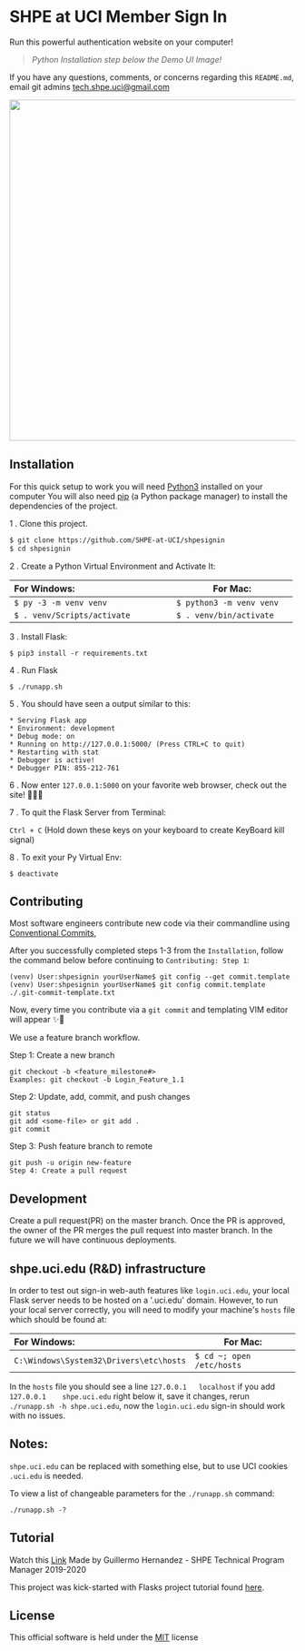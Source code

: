 # SHPE at UCI Member Sign In

Run this powerful authentication website on your computer!  
> *Python Installation step below the Demo UI Image!*

If you have any questions, comments, or concerns regarding this `README.md`, email git admins
 [tech.shpe.uci@gmail.com](mailto:tech.shpe.uci@gmail.com?Subject=Github%20README%20Help&Body=Greetings%20Tech%20PM,)



<img src="https://github.com/SHPE-at-UCI/shpesignin/blob/master/images/demo.png" width="600" height="600" />

## Installation

For this quick setup to work you will need [Python3](https://www.python.org/downloads/) installed on your computer
You will also need [pip](https://pip.pypa.io/en/stable/) (a Python package manager) to install the dependencies of the project.

1 . Clone this project.

```bash
$ git clone https://github.com/SHPE-at-UCI/shpesignin
$ cd shpesignin
```

2 . Create a Python Virtual Environment and Activate It:

|For Windows:                            | For Mac:                      |
|:---------------------------------------|-------------------------------|
|```$ py -3 -m venv venv             ``` | ```$ python3 -m venv venv  ```|
|```$ . venv/Scripts/activate        ``` | ```$ . venv/bin/activate  ``` |

3 . Install Flask:

```$ pip3 install -r requirements.txt``` 

4 . Run Flask 
```
$ ./runapp.sh
```

5 . You should have seen a output similar to this:

```
* Serving Flask app
* Environment: development
* Debug mode: on
* Running on http://127.0.0.1:5000/ (Press CTRL+C to quit)
* Restarting with stat
* Debugger is active!
* Debugger PIN: 855-212-761
```
6 . Now enter ```127.0.0.1:5000``` on your favorite web browser, check out the site! 🤩🤓🌐

7 . To quit the Flask Server from Terminal:

```Ctrl + C```  (Hold down these keys on your keyboard to create KeyBoard kill signal) 

8 . To exit your Py Virtual Env:

```$ deactivate ```

## Contributing

Most software engineers contribute new code via their commandline using [Conventional Commits](https://www.conventionalcommits.org/en/v1.0.0/), 

After you successfully completed steps 1-3 from the `Installation`, follow the command below before continuing to `Contributing: Step 1`:

```
(venv) User:shpesignin yourUserName$ git config --get commit.template
(venv) User:shpesignin yourUserName$ git config commit.template ./.git-commit-template.txt
```
Now, every time you contribute via a `git commit` and templating VIM editor will appear ✨🍰

We use a feature branch workflow.

Step 1: Create a new branch

```
git checkout -b <feature_milestone#>
Examples: git checkout -b Login_Feature_1.1
```

Step 2: Update, add, commit, and push changes

```
git status
git add <some-file> or git add .
git commit
```

Step 3: Push feature branch to remote

```
git push -u origin new-feature
Step 4: Create a pull request
```

## Development

Create a pull request(PR) on the master branch.
Once the PR is approved, the owner of the PR merges the pull request into master branch.
In the future we will have continuous deployments.

## shpe.uci.edu (R&D) infrastructure

In order to test out sign-in web-auth features like `login.uci.edu`, your local Flask server needs to be hosted on a
'.uci.edu' domain. However, to run your local server correctly, you will need to modify your machine's `hosts` file
which should be found at: 

|For Windows:                                | For Mac:                      |
|:-------------------------------------------|-------------------------------|
|```C:\Windows\System32\Drivers\etc\hosts``` | ```$ cd ~; open /etc/hosts ```|

    
In the `hosts` file you should see a line `127.0.0.1   localhost` if you add `127.0.0.1    shpe.uci.edu` right below it,
save it changes, rerun `./runapp.sh -h shpe.uci.edu`, now the `login.uci.edu` sign-in should work with no issues. 

## Notes: 
`shpe.uci.edu` can be replaced with something else, but to use UCI cookies `.uci.edu` is needed.

To view a list of changeable parameters for the `./runapp.sh` command:
```
./runapp.sh -?
```

## Tutorial
Watch this [Link](https://www.youtube.com/watch?v=T0Ml5WnQbJY&feature=youtu.be)
Made by Guillermo Hernandez - SHPE Technical Program Manager 2019-2020

This project was kick-started with Flasks project tutorial found [here](http://flask.palletsprojects.com/en/1.1.x/tutorial/).


## License
This official software is held under the [MIT](https://choosealicense.com/licenses/mit/) license
